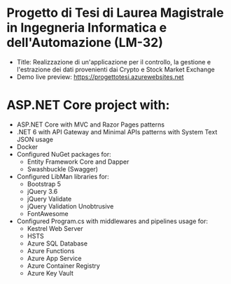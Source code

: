 # Progetto di Tesi di Laurea Magistrale in Ingegneria Informatica e dell'Automazione (LM-32)  
- Title: Realizzazione di un'applicazione per il controllo, la gestione e l'estrazione dei dati provenienti dai Crypto e Stock Market Exchange  
- Demo live preview: https://progettotesi.azurewebsites.net  
  
# ASP.NET Core project with:  
- ASP.NET Core with MVC and Razor Pages patterns
- .NET 6 with API Gateway and Minimal APIs patterns with System Text JSON usage
- Docker  
- Configured NuGet packages for:
  - Entity Framework Core and Dapper
  - Swashbuckle (Swagger)
- Configured LibMan libraries for:  
  - Bootstrap 5
  - jQuery 3.6
  - jQuery Validate
  - jQuery Validation Unobtrusive
  - FontAwesome
- Configured Program.cs with middlewares and pipelines usage for:
  - Kestrel Web Server
  - HSTS
  - Azure SQL Database
  - Azure Functions
  - Azure App Service
  - Azure Container Registry
  - Azure Key Vault
